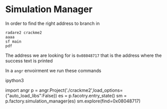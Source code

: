 # Simulation Manager

In order to find the right address to branch in

```
radare2 crackme2
aaaa
sf main
pdf
```
The address we are looking for is ```0x08048717``` that is the address where the success text is printed

In a ```angr``` envoirment we run these commands
 
ipython3

import angr
p = angr.Project('./crackme2',load_options={"auto_load_libs":False})
es = p.facotry.entry_state()
sm = p.factory.simulation_manager(es)
sm.explore(find=0x08048717)
